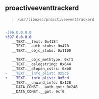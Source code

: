 ## proactiveeventtrackerd

> `/usr/libexec/proactiveeventtrackerd`

```diff

-396.0.0.0.0
+397.0.0.0.0
   __TEXT.__text: 0x4184
   __TEXT.__auth_stubs: 0x470
   __TEXT.__objc_stubs: 0x1100

   __TEXT.__objc_methtype: 0xf1
   __TEXT.__oslogstring: 0x644
   __TEXT.__dlopen_cstrs: 0xb0
-  __TEXT.__info_plist: 0x5c5
+  __TEXT.__info_plist: 0x5cd
   __TEXT.__unwind_info: 0x128
   __DATA_CONST.__auth_got: 0x248
   __DATA_CONST.__got: 0xf0

```
